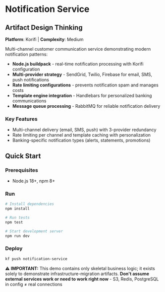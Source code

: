 # Notification Service

## Artifact Design Thinking

**Platform**: Korifi | **Complexity**: Medium

Multi-channel customer communication service demonstrating modern notification patterns:

- **Node.js buildpack** - real-time notification processing with Korifi configuration
- **Multi-provider strategy** - SendGrid, Twilio, Firebase for email, SMS, push notifications
- **Rate limiting configurations** - prevents notification spam and manages costs
- **Template engine integration** - Handlebars for personalized banking communications
- **Message queue processing** - RabbitMQ for reliable notification delivery

### Key Features
- Multi-channel delivery (email, SMS, push) with 3-provider redundancy
- Rate limiting per channel and template caching with personalization
- Banking-specific notification types (alerts, statements, promotions)

## Quick Start

### Prerequisites
- Node.js 18+, npm 8+

### Run
```bash
# Install dependencies
npm install

# Run tests
npm test

# Start development server
npm run dev
```

### Deploy
```bash
kf push notification-service
```

⚠️ **IMPORTANT:** This demo contains only skeletal business logic; it exists solely to demonstrate infrastructure-migration artifacts.
**Don't assume external services work or need to work right now** - S3, Redis, PostgreSQL in config ≠ real connections  